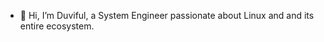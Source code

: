 - 👋 Hi, I’m Duviful, a System Engineer passionate about Linux and and its entire ecosystem.

<!-- ### Technologies:
<div style="display: inline_block"><br>
  <code><img height="25" src="https://cdn.jsdelivr.net/gh/devicons/devicon/icons/linux/linux-original.svg"></code>
  <code><img height="25"src="https://cdn.jsdelivr.net/gh/devicons/devicon/icons/debian/debian-original.svg"></code>
  <code><img height="25" src="https://cdn.jsdelivr.net/gh/devicons/devicon/icons/postgresql/postgresql-original.svg"></code>
  <code><img height="25"src="https://cdn.jsdelivr.net/gh/devicons/devicon/icons/mysql/mysql-original-wordmark.svg"></code>
  <code><img height="25" src="https://cdn.jsdelivr.net/gh/devicons/devicon/icons/docker/docker-original.svg"></code>
</div>

<p align="justify">
  <a href="https://github.com/duviful/github-readme-stats">
    <img
      height="150"
      src="https://github-readme-stats.vercel.app/api?username=duviful&count_private=true&show_icons=true&custom_title=Github%20Status&show=issues&theme=nightowl"
    />
  </a> 
</p> -->
<!---
duviful/duviful is a ✨ special ✨ repository because its `README.md` (this file) appears on your GitHub profile.
You can click the Preview link to take a look at your changes.
--->
